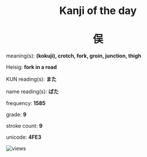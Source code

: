 <h1 align="center">Kanji of the day</h1>
<h1 align="center">俣</h1>
<p align="left">meaning(s): <b>(kokuji), crotch, fork, groin, junction, thigh</b></p>
<p align="left">Heisig: <b>fork in a road</b></p>
<p align="left">KUN reading(s): <b>また</b></p>
<p align="left">name reading(s): <b>ばた</b></p>
<p align="left">frequency: <b>1585</b></p>
<p align="left">grade: <b>9</b></p>
<p align="left">stroke count: <b>9</b></p>
<p align="left">unicode: <b>4FE3</b></p>
<p align="left"><img src="https://komarev.com/ghpvc/?username=tristanwagner-kanjioftheday&label=Views&color=0e75b6&style=flat" alt="views"/></p>
